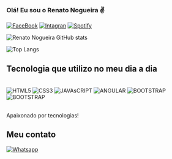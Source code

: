 ### Olá! Eu sou o Renato Nogueira ✌️

[![FaceBook](https://img.shields.io/badge/Facebook-1877F2?style=for-the-badge&logo=facebook&logoColor=white)](http://facebook.com.br)
[![Intagran](https://img.shields.io/badge/Instagram-E4405F?style=for-the-badge&logo=instagram&logoColor=white)](http://instagran.com)
[![Spotify](https://img.shields.io/badge/Spotify-1ED760?&style=for-the-badge&logo=spotify&logoColor=white)](http://spotify.com)

![Renato Nogueira GitHub stats](https://github-readme-stats.vercel.app/api?username=RenatoNogueira&show_icons=true&theme=radical)

![Top Langs](https://github-readme-stats.vercel.app/api/top-langs/?username=RenatoNogueira&hide_progress=true)

## Tecnologia que utilizo no meu dia a dia
<div style="display: inline_block"><br>
  <img align="center" alt="HTML5" src="https://img.shields.io/badge/HTML5-E34F26?style=for-the-badge&logo=html5&logoColor=white">
  <img align="center" alt="CSS3" src="https://img.shields.io/badge/CSS3-1572B6?style=for-the-badge&logo=css3&logoColor=white">
  <img align="center" alt="JAVAsCRIPT" src="https://img.shields.io/badge/JavaScript-F7DF1E?style=for-the-badge&logo=javascript&logoColor=black">
  <img align="center" alt="ANGULAR" src="https://img.shields.io/badge/Angular-DD0031?style=for-the-badge&logo=angular&logoColor=white">
  <img align="center" alt="BOOTSTRAP" src="https://img.shields.io/badge/Bootstrap-563D7C?style=for-the-badge&logo=bootstrap&logoColor=white">
  <img align="center" alt="BOOTSTRAP" src="https://img.shields.io/badge/Wordpress-21759B?style=for-the-badge&logo=wordpress&logoColor=white">  
</div><br>

Apaixonado por tecnologias!

## Meu contato
[![Whatsapp](https://img.shields.io/badge/WhatsApp-25D366?style=for-the-badge&logo=whatsapp&logoColor=white)](https://web.whatsapp.com)
